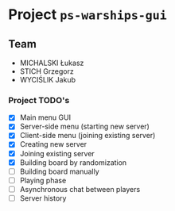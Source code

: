 # Project `ps-warships-gui`

## Team

* MICHALSKI Łukasz
* STICH Grzegorz
* WYCIŚLIK Jakub

### Project TODO's

* [X] Main menu GUI
* [X] Server-side menu (starting new server)
* [X] Client-side menu (joining existing server)
* [X] Creating new server
* [X] Joining existing server
* [X] Building board by randomization
* [ ] Building board manually
* [ ] Playing phase
* [ ] Asynchronous chat between players
* [ ] Server history